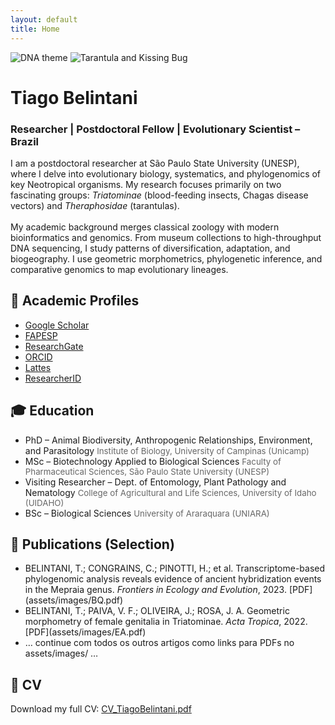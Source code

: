 ```yaml
---
layout: default
title: Home
---
```


<div class="top-images">
  <img src="{{ '/assets/images/imagem1.jpg' | relative_url }}" alt="DNA theme">
  <img src="{{ '/assets/images/imagem2.jpg' | relative_url }}" alt="Tarantula and Kissing Bug">
</div>

<h1>Tiago Belintani <span></span></h1>
<h3>Researcher | Postdoctoral Fellow | Evolutionary Scientist – Brazil</h3>

<div class="card">
  <p class="intro">
    I am a postdoctoral researcher at São Paulo State University (UNESP), where I delve into evolutionary biology, systematics, and phylogenomics of key Neotropical organisms. My research focuses primarily on two fascinating groups: <em>Triatominae</em> (blood-feeding insects, Chagas disease vectors) and <em>Theraphosidae</em> (tarantulas).  
    <br><br>
    My academic background merges classical zoology with modern bioinformatics and genomics. From museum collections to high-throughput DNA sequencing, I study patterns of diversification, adaptation, and biogeography. I use geometric morphometrics, phylogenetic inference, and comparative genomics to map evolutionary lineages.
  </p>
</div>

<div class="card section">
  <h2>📄 Academic Profiles</h2>
  <ul>
    <li><a href="{{ site.author.scholar }}" target="_blank">Google Scholar</a></li>
    <li><a href="{{ site.author.fapesp }}" target="_blank">FAPESP</a></li>
    <li><a href="{{ site.author.researchgate }}" target="_blank">ResearchGate</a></li>
    <li><a href="{{ site.author.orcid }}" target="_blank">ORCID</a></li>
    <li><a href="{{ site.author.lattes }}" target="_blank">Lattes</a></li>
    <li><a href="{{ site.author.researcherid }}" target="_blank">ResearcherID</a></li>
  </ul>
</div>

<div class="card section">
  <h2>🎓 Education</h2>
  <ul>
    <li>
      PhD – Animal Biodiversity, Anthropogenic Relationships, Environment, and Parasitology  
      <span style="font-size:0.95em; color:#666;">Institute of Biology, University of Campinas (Unicamp)</span>
    </li>
    <li>
      MSc – Biotechnology Applied to Biological Sciences  
      <span style="font-size:0.95em; color:#666;">Faculty of Pharmaceutical Sciences, São Paulo State University (UNESP)</span>
    </li>
    <li>
      Visiting Researcher – Dept. of Entomology, Plant Pathology and Nematology  
      <span style="font-size:0.95em; color:#666;">College of Agricultural and Life Sciences, University of Idaho (UIDAHO)</span>
    </li>
    <li>
      BSc – Biological Sciences  
      <span style="font-size:0.95em; color:#666;">University of Araraquara (UNIARA)</span>
    </li>
  </ul>
</div>

<div class="card section">
  <h2>📄 Publications (Selection)</h2>
  <ul>
    <li>BELINTANI, T.; CONGRAINS, C.; PINOTTI, H.; et al. Transcriptome-based phylogenomic analysis reveals evidence of ancient hybridization events in the Mepraia genus. <em>Frontiers in Ecology and Evolution</em>, 2023. [PDF](assets/images/BQ.pdf)</li>
    <li>BELINTANI, T.; PAIVA, V. F.; OLIVEIRA, J.; ROSA, J. A. Geometric morphometry of female genitalia in Triatominae. <em>Acta Tropica</em>, 2022. [PDF](assets/images/EA.pdf)</li>
    <li>… continue com todos os outros artigos como links para PDFs no assets/images/ …</li>
  </ul>
</div>

<div class="card section">
  <h2>📁 CV</h2>
  <p>
    Download my full CV:  
    <a href="{{ '/assets/images/CV_TiagoBelintani.pdf' | relative_url }}" target="_blank">CV_TiagoBelintani.pdf</a>
  </p>
</div>
